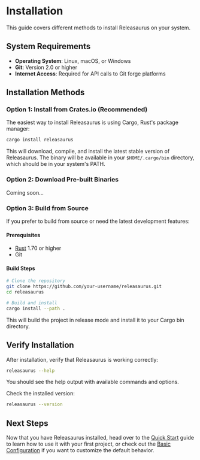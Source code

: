 # Installation

This guide covers different methods to install Releasaurus on your system.

## System Requirements

- **Operating System**: Linux, macOS, or Windows
- **Git**: Version 2.0 or higher
- **Internet Access**: Required for API calls to Git forge platforms

## Installation Methods

### Option 1: Install from Crates.io (Recommended)

The easiest way to install Releasaurus is using Cargo, Rust's package manager:

```bash
cargo install releasaurus
```

This will download, compile, and install the latest stable version of Releasaurus. The binary will be available in your `$HOME/.cargo/bin` directory, which should be in your system's PATH.

### Option 2: Download Pre-built Binaries

Coming soon...

### Option 3: Build from Source

If you prefer to build from source or need the latest development features:

#### Prerequisites

- [Rust](https://rustup.rs/) 1.70 or higher
- Git

#### Build Steps

```bash
# Clone the repository
git clone https://github.com/your-username/releasaurus.git
cd releasaurus

# Build and install
cargo install --path .
```

This will build the project in release mode and install it to your Cargo bin directory.

## Verify Installation

After installation, verify that Releasaurus is working correctly:

```bash
releasaurus --help
```

You should see the help output with available commands and options.

Check the installed version:

```bash
releasaurus --version
```

## Next Steps

Now that you have Releasaurus installed, head over to the [Quick Start](./quick-start.md) guide to learn how to use it with your first project, or check out the [Basic Configuration](./basic-configuration.md) if you want to customize the default behavior.
